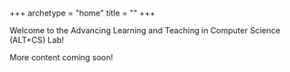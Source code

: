 +++
archetype = "home"
title = ""
+++

Welcome to the Advancing Learning and Teaching in Computer Science (ALT+CS) Lab!

More content coming soon!